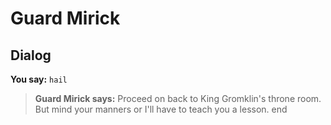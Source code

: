 # Guard Mirick
## Dialog

**You say:** `hail`



>**Guard Mirick says:** Proceed on back to King Gromklin's throne room.  But mind your manners or I'll have to teach you a lesson.
end
